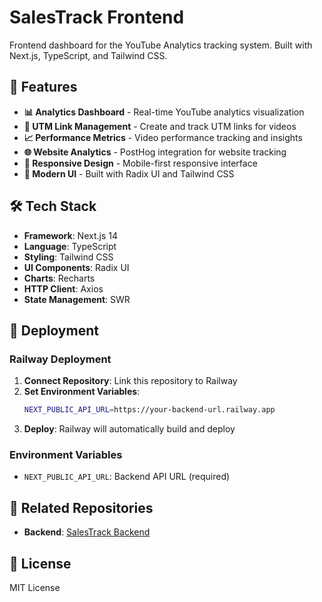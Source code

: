 # SalesTrack Frontend

Frontend dashboard for the YouTube Analytics tracking system. Built with Next.js, TypeScript, and Tailwind CSS.

## 🚀 Features

- **📊 Analytics Dashboard** - Real-time YouTube analytics visualization
- **🔗 UTM Link Management** - Create and track UTM links for videos
- **📈 Performance Metrics** - Video performance tracking and insights
- **🌐 Website Analytics** - PostHog integration for website tracking
- **📱 Responsive Design** - Mobile-first responsive interface
- **🎨 Modern UI** - Built with Radix UI and Tailwind CSS

## 🛠️ Tech Stack

- **Framework**: Next.js 14
- **Language**: TypeScript
- **Styling**: Tailwind CSS
- **UI Components**: Radix UI
- **Charts**: Recharts
- **HTTP Client**: Axios
- **State Management**: SWR

## 🚀 Deployment

### Railway Deployment

1. **Connect Repository**: Link this repository to Railway
2. **Set Environment Variables**:
   ```bash
   NEXT_PUBLIC_API_URL=https://your-backend-url.railway.app
   ```
3. **Deploy**: Railway will automatically build and deploy

### Environment Variables

- `NEXT_PUBLIC_API_URL`: Backend API URL (required)

## 🔗 Related Repositories

- **Backend**: [SalesTrack Backend](https://github.com/Samin12/SalesTrack)

## 📄 License

MIT License
